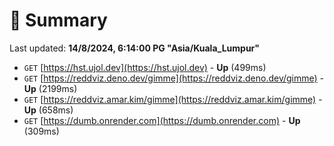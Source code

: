 # 📖 Summary
Last updated: **14/8/2024, 6:14:00 PG "Asia/Kuala_Lumpur"**

- `GET` [https://hst.ujol.dev](https://hst.ujol.dev) - **Up** (499ms)
- `GET` [https://reddviz.deno.dev/gimme](https://reddviz.deno.dev/gimme) - **Up** (2199ms)
- `GET` [https://reddviz.amar.kim/gimme](https://reddviz.amar.kim/gimme) - **Up** (658ms)
- `GET` [https://dumb.onrender.com](https://dumb.onrender.com) - **Up** (309ms)
